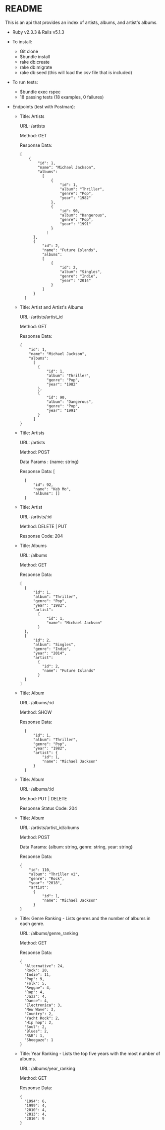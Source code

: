 # README

This is an api that provides an index of artists, albums, and artist's albums.


* Ruby v2.3.3 & Rails v5.1.3

* To install:
  * Git clone
  * $bundle install
  * rake db:create
  * rake db:migrate
  * rake db:seed (this will load the csv file that is included)

* To run tests:
  * $bundle exec rspec
  * 18 passing tests (18 examples, 0 failures)

* Endpoints (test with Postman):

  * Title: Artists

    URL: /artists

    Method: GET

    Response Data: 
    
        [
            {
                "id": 1,
                "name": "Michael Jackson",
                "albums": 
                  [
                      {
                          "id": 1,
                          "album": "Thriller",
                          "genre": "Pop",
                          "year": "1982"
                      },
                      {
                          "id": 90,
                          "album": "Dangerous",
                          "genre": "Pop",
                          "year": "1991"
                      }
                    ]
              },
              {
                  "id": 2,
                  "name": "Future Islands",
                  "albums": 
                  [
                      {
                          "id": 2,
                          "album": "Singles",
                          "genre": "Indie",
                          "year": "2014"
                      }
                  ]
              } 
          ]
  
  * Title: Artist and Artist's Albums

    URL: /artists/artist_id

    Method: GET

    Response Data: 
    
        {
            "id": 1,
            "name": "Michael Jackson",
            "albums": 
              [
                {
                    "id": 1,
                    "album": "Thriller",
                    "genre": "Pop",
                    "year": "1982"
                },
                {
                    "id": 90,
                    "album": "Dangerous",
                    "genre": "Pop",
                    "year": "1991"
                }
              ]
        }
  
  
  * Title: Artists

    URL: /artists

    Method: POST

    Data Params : {name: string}

    Response Data: [

          {
              "id": 92,
              "name": "Keb Mo",
              "albums": []
          }

  * Title: Artist

      URL: /artists/:id

      Method: DELETE | PUT

      Response Code: 204
    
  * Title: Albums

    URL: /albums

    Method: GET

    Response Data: 
    
        [
          {
              "id": 1,
              "album": "Thriller",
              "genre": "Pop",
              "year": "1982",
              "artist": 
                {
                    "id": 1,
                    "name": "Michael Jackson"
                }
          },
          {
              "id": 2,
              "album": "Singles",
              "genre": "Indie",
              "year": "2014",
              "artist": 
                {
                  "id": 2,
                  "name": "Future Islands"
                }
          }
        ]

  * Title: Album

      URL: /albums/:id

      Method: SHOW

      Response Data:
      
          {
              "id": 1,
              "album": "Thriller",
              "genre": "Pop",
              "year": "1982",
              "artist": {
                  "id": 1,
                  "name": "Michael Jackson"
              }
          }

  * Title: Album

      URL: /albums/:id

      Method: PUT | DELETE

      Response Status Code: 204

  * Title: Album

      URL: /artists/artist_id/albums

      Method: POST

      Data Params: {album: string, genre: string, year: string}

      Response Data:

        {
            "id": 110,
            "album": "Thriller v2",
            "genre": "Rock",
            "year": "2018",
            "artist": 
              {
                  "id": 1,
                  "name": "Michael Jackson"
              }
        }
        

  

  * Title: Genre Ranking - Lists genres and the number of albums in each genre.

    URL: /albums/genre_ranking

    Method: GET

    Response Data: 
    
        {
          "Alternative": 24,
          "Rock": 20,
          "Indie": 11,
          "Pop": 9,
          "Folk": 5,
          "Reggae": 4,
          "Rap": 4,
          "Jazz": 4,
          "Dance": 4,
          "Electronica": 3,
          "New Wave": 3,
          "Country": 2,
          "Yacht Rock": 2,
          "Hip hop": 2,
          "Soul": 2,
          "Blues": 2,
          "R&B": 1,
          "Shoegaze": 1
        }

  * Title: Year Ranking - Lists the top five years with the most number of albums.

    URL: /albums/year_ranking

    Method: GET

    Response Data: 
    
        {
          "1994": 6,
          "1999": 4,
          "2010": 4,
          "2013": 4,
          "2016": 9
        }


  



